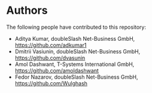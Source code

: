 # Authors

The following people have contributed to this repository:

* Aditya Kumar, doubleSlash Net-Business GmbH, https://github.com/adkumar1
* Dmitrii Vasiunin, doubleSlash Net-Business GmbH, https://github.com/dvasunin
* Amol Dashwant, T-Systems International GmbH, https://github.com/amoldashwant
* Fedor Nazarov, doubleSlash Net-Business GmbH, https://github.com/Wulghash 


